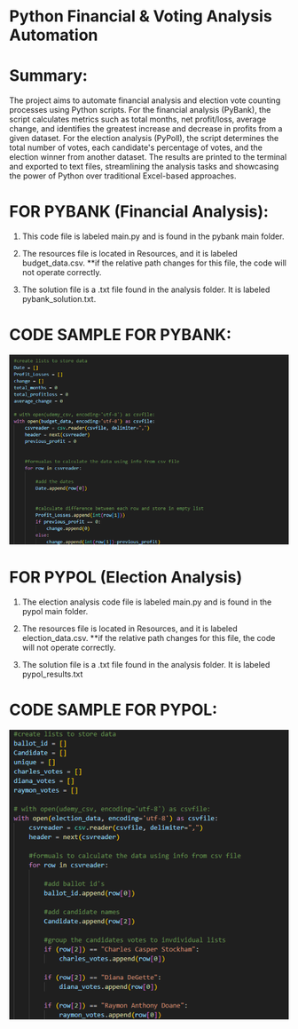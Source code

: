# Python Financial & Voting Analysis Automation

# Summary:
The project aims to automate financial analysis and election vote counting processes using Python scripts. For the financial analysis (PyBank), the script calculates metrics such as total months, net profit/loss, average change, and identifies the greatest increase and decrease in profits from a given dataset. For the election analysis (PyPoll), the script determines the total number of votes, each candidate's percentage of votes, and the election winner from another dataset. The results are printed to the terminal and exported to text files, streamlining the analysis tasks and showcasing the power of Python over traditional Excel-based approaches.

# FOR PYBANK (Financial Analysis):
1. This code file is labeled main.py and is found in the pybank main folder.

2. The resources file is located in Resources, and it is labeled budget_data.csv. 
    **if the relative path changes for this file, the code will not operate correctly. 
3. The solution file is a .txt file found in the analysis folder. It is labeled pybank_solution.txt.

# CODE SAMPLE FOR PYBANK:

![alt text](pybank/Resources/code_snapshot_pybank.png)


# FOR PYPOL (Election Analysis)
1. The election analysis code file is labeled main.py and is found in the pypol main folder.

2. The resources file is located in Resources, and it is labeled election_data.csv. 
    **if the relative path changes for this file, the code will not operate correctly. 
3. The solution file is a .txt file found in the analysis folder. It is labeled pypol_results.txt

# CODE SAMPLE FOR PYPOL:

![alt text](pypoll/Resources/code_snapshot_pypol.png)
